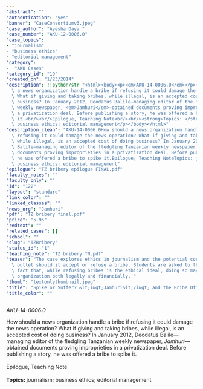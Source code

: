 ```yaml
---
"abstract": ""
"authentication": "yes"
"banner": "CaseConsortiumv3.jpeg"
"case_author": "Ayesha Daya "
"case_number": "AKU-12-0006.0"
"case_topics":
- "journalism"
- "business ethics"
- "editorial management"
"category": 
-  "AKU Cases"
"category_id": "19"
"created_on": "1/23/2014"
"description": !!python/str "<html><body><p><em>AKU-14-0006.0</em></p><p>How should\
  \ a news organization handle a bribe if refusing it could damage the news operation?\
  \ What if giving and taking bribes, while illegal, is an accepted cost of doing\
  \ business? In January 2012, Deodatus Balile—managing editor of the fledgling Tanzanian\
  \ weekly newspaper, <em>Jamhuri</em>—obtained documents proving improprieties in\
  \ a privatization deal. Before publishing a story, he was offered a bribe to spike\
  \ it.<br/><br/>Epilogue, Teaching Note<br/><br/><strong>Topics: </strong>journalism;\
  \ business ethics; editorial management</p></body></html>"
"description_clean": "AKU-14-0006.0How should a news organization handle a bribe if\
  \ refusing it could damage the news operation? What if giving and taking bribes,\
  \ while illegal, is an accepted cost of doing business? In January 2012, Deodatus\
  \ Balile—managing editor of the fledgling Tanzanian weekly newspaper, Jamhuri—obtained\
  \ documents proving improprieties in a privatization deal. Before publishing a story,\
  \ he was offered a bribe to spike it.Epilogue, Teaching NoteTopics: journalism;\
  \ business ethics; editorial management"
"epilogue": "TZ bribery epilogue FINAL.pdf"
"faculty_notes": ""
"faculty_only": ""
"id": "122"
"layout": "standard"
"link_color": ""
"linked_classes": ""
"news_org": "Jamhuri"
"pdf": "TZ bribery final.pdf"
"price": "5.95"
"redtext": ""
"related_cases": []
"school": ""
"slug": "TZBribery"
"status_id": "1"
"teaching_note": "TZ bribery TN.pdf"
"teaser": "The case explores ethics in journalism and the potential costs to a news\
  \ outlet should it accept or refuse a bribe. Students are asked to think about the\
  \ fact that, while refusing bribes is the ethical ideal, doing so may harm the news\
  \ organization both legally and financially. "
"thumb": "textonlythumbnail.jpeg"
"title": "Spike or Suffer? &lt;i&gt;Jamhuri&lt;/i&gt; and the Bribe Offer"
"title_color": ""
---
```

<html><body><p><em>AKU-14-0006.0</em></p><p>How should a news organization handle a bribe if refusing it could damage the news operation? What if giving and taking bribes, while illegal, is an accepted cost of doing business? In January 2012, Deodatus Balile—managing editor of the fledgling Tanzanian weekly newspaper, <em>Jamhuri</em>—obtained documents proving improprieties in a privatization deal. Before publishing a story, he was offered a bribe to spike it.<br/><br/>Epilogue, Teaching Note<br/><br/><strong>Topics: </strong>journalism; business ethics; editorial management</p></body></html>
